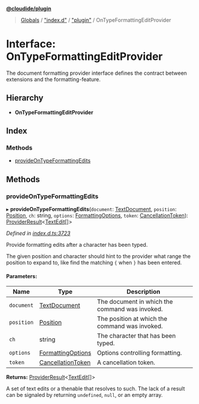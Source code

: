 **[@cloudide/plugin](../README.md)**

> [Globals](../README.md) / ["index.d"](../modules/_index_d_.md) / ["plugin"](../modules/_index_d_._plugin_.md) / OnTypeFormattingEditProvider

# Interface: OnTypeFormattingEditProvider

The document formatting provider interface defines the contract between extensions and
the formatting-feature.

## Hierarchy

* **OnTypeFormattingEditProvider**

## Index

### Methods

* [provideOnTypeFormattingEdits](_index_d_._plugin_.ontypeformattingeditprovider.md#provideontypeformattingedits)

## Methods

### provideOnTypeFormattingEdits

▸ **provideOnTypeFormattingEdits**(`document`: [TextDocument](_index_d_._plugin_.textdocument.md), `position`: [Position](../classes/_index_d_._plugin_.position.md), `ch`: string, `options`: [FormattingOptions](_index_d_._plugin_.formattingoptions.md), `token`: [CancellationToken](_index_d_._plugin_.cancellationtoken.md)): [ProviderResult](../modules/_index_d_._plugin_.md#providerresult)\<[TextEdit](../classes/_index_d_._plugin_.textedit.md)[]>

*Defined in [index.d.ts:3723](https://github.com/shuyaqian/cloudide-plugin-api/blob/9d985be/index.d.ts#L3723)*

Provide formatting edits after a character has been typed.

The given position and character should hint to the provider
what range the position to expand to, like find the matching `{`
when `}` has been entered.

#### Parameters:

Name | Type | Description |
------ | ------ | ------ |
`document` | [TextDocument](_index_d_._plugin_.textdocument.md) | The document in which the command was invoked. |
`position` | [Position](../classes/_index_d_._plugin_.position.md) | The position at which the command was invoked. |
`ch` | string | The character that has been typed. |
`options` | [FormattingOptions](_index_d_._plugin_.formattingoptions.md) | Options controlling formatting. |
`token` | [CancellationToken](_index_d_._plugin_.cancellationtoken.md) | A cancellation token. |

**Returns:** [ProviderResult](../modules/_index_d_._plugin_.md#providerresult)\<[TextEdit](../classes/_index_d_._plugin_.textedit.md)[]>

A set of text edits or a thenable that resolves to such. The lack of a result can be
signaled by returning `undefined`, `null`, or an empty array.

